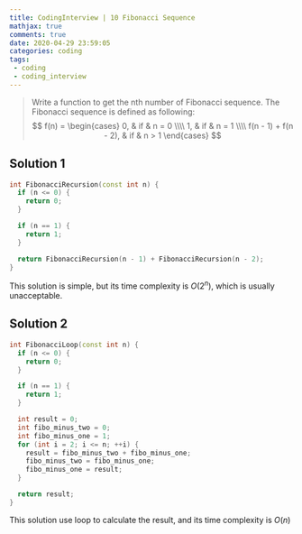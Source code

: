 ```yaml
---
title: CodingInterview | 10 Fibonacci Sequence
mathjax: true
comments: true
date: 2020-04-29 23:59:05
categories: coding
tags:
 - coding
 - coding_interview
---
```


> Write a function to get the nth number of Fibonacci sequence. The Fibonacci sequence is defined as following:
$$
f(n) = 
\begin{cases}
0, & if & n = 0 \\\\
1, & if & n = 1 \\\\
f(n - 1) + f(n - 2), & if & n > 1
\end{cases}
$$
<!-- more -->
## Solution 1
```C++
int FibonacciRecursion(const int n) {
  if (n <= 0) {
    return 0;
  }

  if (n == 1) {
    return 1;
  }

  return FibonacciRecursion(n - 1) + FibonacciRecursion(n - 2);
}
```

This solution is simple, but its time complexity is $O(2^n)$, which is usually unacceptable.

## Solution 2
```C++
int FibonacciLoop(const int n) {
  if (n <= 0) {
    return 0;
  }

  if (n == 1) {
    return 1;
  }

  int result = 0;
  int fibo_minus_two = 0;
  int fibo_minus_one = 1;
  for (int i = 2; i <= n; ++i) {
    result = fibo_minus_two + fibo_minus_one;
    fibo_minus_two = fibo_minus_one;
    fibo_minus_one = result;
  }

  return result;
}
```

This solution use loop to calculate the result, and its time complexity is $O(n)$
